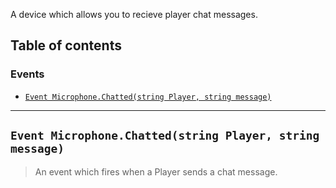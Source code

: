 A device which allows you to recieve player chat messages.

## Table of contents

### Events
* [`Event Microphone.Chatted(string Player, string message)`](#events-microphonechattedstring-player-string-message)

___

## `Event Microphone.Chatted(string Player, string message)`

> An event which fires when a Player sends a chat message.
